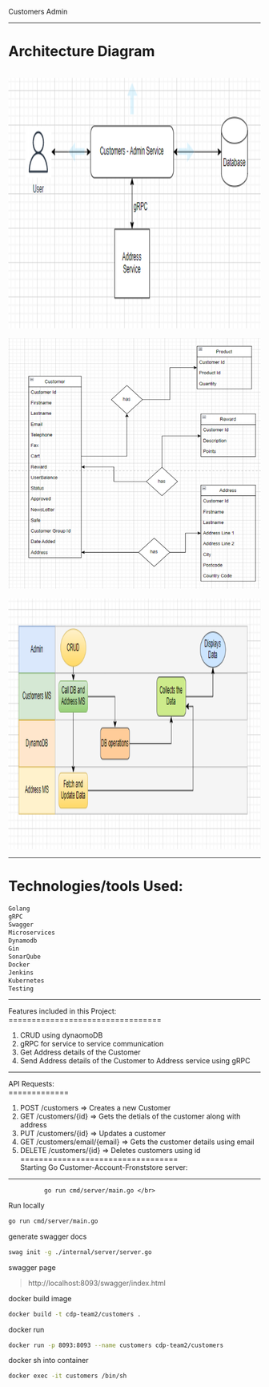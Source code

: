 Customers Admin

-------------------------------------------------------
Architecture Diagram
====================
</br>

 <img src="https://github.com/swiggy-2022-bootcamp/cdp-team2/blob/customers-admin-ms/Customers/images/arc1.PNG" width="800" height="500">
</br>
</br>

 <img src="https://github.com/swiggy-2022-bootcamp/cdp-team2/blob/customers-admin-ms/Customers/images/arc2.PNG" width="800" height="500">
</br>
</br>

 <img src="https://github.com/swiggy-2022-bootcamp/cdp-team2/blob/customers-admin-ms/Customers/images/arc3.PNG" width="800" height="500">
</br>

-------------------------------------------------------
Technologies/tools Used:
=================
    Golang
    gRPC
    Swagger
    Microservices
    Dynamodb
    Gin
    SonarQube
    Docker
    Jenkins
    Kubernetes
    Testing
    
-------------------------------------------------------
Features included in this Project:</br>
=================================</br>
1) CRUD using dynaomoDB
2) gRPC for service to service communication
3) Get Address details of the Customer
4) Send Address details of the Customer to Address service using gRPC
-------------------------------------------------------


API Requests:</br>
=============</br>

1) POST    /customers                          => Creates a new Customer  </br>
2) GET    /customers/{id}                       => Gets the detials of the customer along with address </br>
3) PUT    /customers/{id}                       => Updates a customer </br>
4) GET    /customers/email/{email}              => Gets the customer details using email</br>
5) DELETE /customers/{id}                       => Deletes customers using id
==================================</br>
Starting Go Customer-Account-Fronststore server:</br>
-----------------------------
              go run cmd/server/main.go </br>

Run locally 
```sh
go run cmd/server/main.go
```

generate swagger docs
```sh
swag init -g ./internal/server/server.go
```

swagger page
> http://localhost:8093/swagger/index.html

docker build image
```sh
docker build -t cdp-team2/customers .
```

docker run
```sh
docker run -p 8093:8093 --name customers cdp-team2/customers
```

docker sh into container
```sh
docker exec -it customers /bin/sh

